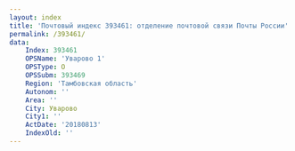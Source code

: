 ```yaml
---
layout: index
title: 'Почтовый индекс 393461: отделение почтовой связи Почты России'
permalink: /393461/
data:
    Index: 393461
    OPSName: 'Уварово 1'
    OPSType: О
    OPSSubm: 393469
    Region: 'Тамбовская область'
    Autonom: ''
    Area: ''
    City: Уварово
    City1: ''
    ActDate: '20180813'
    IndexOld: ''
---
```

